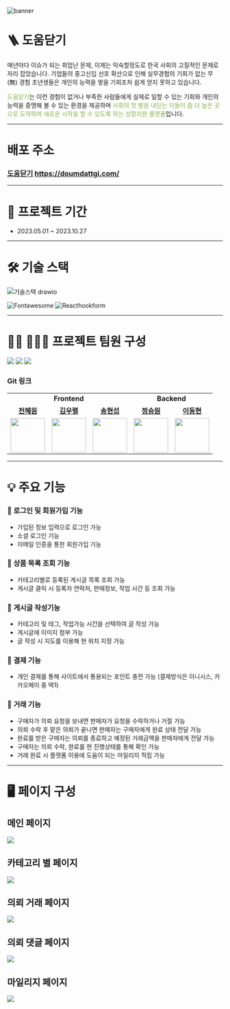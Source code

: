 <img src="https://i.postimg.cc/50wjX27B/doumdattgi-banner.png" alt="banner" />

# 🪜 도움닫기
매년마다 이슈가 되는 취업난 문제,
이제는 익숙할정도로 한국 사회의 고질적인 문제로 자리 잡았습니다. 
기업들의 중고신입 선호 확산으로 인해 실무경험의 기회가 없는 무(無) 경험 초년생들은 
개인의 능력을 쌓을 기회조차 쉽게 얻지 못하고 있습니다.

<span style="color: #88b04b">도움닫기</span>는 이런 경험이 없거나 부족한 사람들에게 실제로 일할 수 있는 기회와 개인의 능력을 증명해 볼 수 있는 환경을 제공하며 <span style="color: #88b04b">사회의 첫 발을 내딛는 이들이 좀 더 높은 곳으로 도약하여 새로운 시작을 할 수 있도록 하는 성장지원 플랫폼</span>입니다.

---
# 배포 주소
### [도움닫기](https://doumdattgi.com/) https://doumdattgi.com/

---
# 📆 프로젝트 기간

- 2023.05.01 ~ 2023.10.27

---
# 🛠 기술 스택

![기술스택 drawio](https://github.com/code-bootcamp/doumdattgi_server/assets/115931848/9daf97d2-60fe-4c51-a51d-afb45d76035d)

![Fontawesome](https://img.shields.io/badge/fontawesome-339AF0?style=for-the-badge&logo=fontawesome&logoColor=white)
![Reacthookform](https://img.shields.io/badge/reacthookform-EC5990?style=for-the-badge&logo=reacthookform&logoColor=white)
<br>

---
# 🧑‍💻 👩🏻‍💻 프로젝트 팀원 구성
 
![](https://velog.velcdn.com/images/cometes/post/08813667-eeca-4211-b7bb-902008c5f581/image.jpeg)
![](https://velog.velcdn.com/images/cometes/post/0cdbf860-d03f-4a1c-a50d-e27fce2edfd2/image.png)
![](https://velog.velcdn.com/images/cometes/post/a3dbd815-6790-434b-b2e6-a29110e9b446/image.png)

### Git 링크
 <table>
    <tr>
      <td colspan='3' align="center">
        <b>Frontend</b>
      </td>
            <td colspan='2' align="center">
        <b>Backend</b>
      </td>
    </tr>
    <tr>
     <td align="center"><b><a href="https://github.com/cometes">전혜원</a></b></td>
     <td align="center"><b><a href="https://github.com/wooryeol">김우렬</a></b></td>
     <td align="center"><b><a href="https://github.com/Songhyunseop">송현섭</a></b></td>
           <td align="center"><b><a href="https://github.com/jswon-jung">정승원</a></b></td>
     <td align="center"><b><a href="https://github.com/orca7142">이동현</a></b></td>
   </tr>
   <tr>
     <td align="center"><a href="https://github.com/cometes"><img src="https://velog.velcdn.com/images/cometes/post/f82a7726-4462-4e7b-a49f-4cb2a5f70bb1/image.png" width="80px" /></a></td>
     <td align="center"><a href="https://github.com/wooryeol"><img src="https://velog.velcdn.com/images/cometes/post/89918ada-c1e0-4743-bc93-d529f815a384/image.png" width="80px" /></a></td>
     <td align="center"><a href="https://github.com/Songhyunseop"><img src="https://velog.velcdn.com/images/cometes/post/804629dd-a8a8-4f8f-bd60-aeb36306350c/image.png" width="80px" /></a>
            <td align="center"><a href="https://github.com/jswon-jung"><img src="https://velog.velcdn.com/images/cometes/post/aad5187d-d262-4837-934d-8e414d644c77/image.png" width="80px" /></a>
     <td align="center"><a href="https://github.com/orca7142"><img src="https://velog.velcdn.com/images/cometes/post/9c6c9b67-69f0-458d-8a39-cae69ca482da/image.png" width="80px" /></a></td>
   </tr>
      <tr>
   </tr>
 </table>

---
 # 💡 주요 기능
 ### 🎯 **로그인 및 회원가입 기능**

 - 가입된 정보 입력으로 로그인 가능
 - 소셜 로그인 기능
 - 이메일 인증을 통한 회원가입 기능


 ### 🎯 **상품 목록 조회 기능**
 
 - 카테고리별로 등록된 게시글 목록 조회 가능
 - 게시글 클릭 시 등록자 연락처, 판매정보, 작업 시간 등 조회 가능
 

 ### 🎯 **게시글 작성기능**
 
 - 카테고리 및 태그, 작업가능 시간을 선택하여 글 작성 가능
 - 게시글에 이미지 첨부 가능
 - 글 작성 시 지도를 이용해 현 위치 지정 가능


 ### 🎯 **결제 기능**
 
 - 개인 결제를 통해 사이트에서 통용되는 포인트 충전 가능 (결제방식은 이니시스, 카카오페이 중 택1)


 ### 🎯 **거래 기능**
 
 - 구매자가 의뢰 요청을 보내면 판매자가 요청을 수락하거나 거절 가능
 - 의뢰 수락 후 맡은 의뢰가 끝나면 판매자는 구매자에게 완료 상태 전달 가능
 - 완료를 받은 구매자는 의뢰를 종료하고 예정된 거래금액을 판매자에게 전달 가능
 - 구매자는 의뢰 수락, 완료를 현 진행상태를 통해 확인 가능
 - 거래 완료 시 플랫폼 이용에 도움이 되는 마일리지 적립 가능

---
# 🖥️ 페이지 구성

## 메인 페이지
![](https://velog.velcdn.com/images/cometes/post/d7fbf117-836f-4d7c-9ebf-93d1629be7c8/image.gif)

## 카테고리 별 페이지
![](https://velog.velcdn.com/images/cometes/post/82f58fc3-e849-4477-90c1-79c927ae416e/image.gif)

## 의뢰 거래 페이지
![](https://velog.velcdn.com/images/cometes/post/857d5810-4c71-40c0-af73-31bc6419514e/image.gif)


## 의뢰 댓글 페이지
![](https://velog.velcdn.com/images/cometes/post/a129873e-8d98-4cda-8906-7bdec93d753e/image.gif)

## 마일리지 페이지
![](https://velog.velcdn.com/images/cometes/post/8394500e-a415-4823-a1f5-e5e4558660f2/image.gif)

